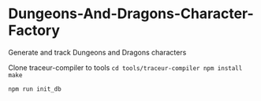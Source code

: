 # Dungeons-And-Dragons-Character-Factory
Generate and track Dungeons and Dragons characters

Clone traceur-compiler to tools
`cd tools/traceur-compiler
npm install
make`

`npm run init_db`